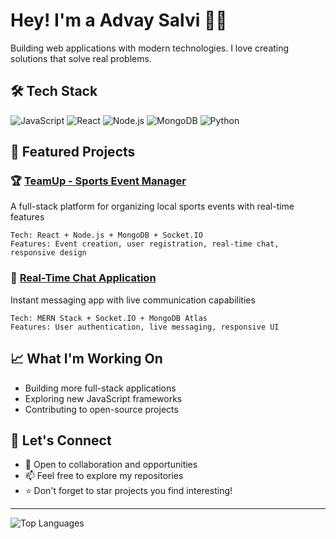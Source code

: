 # Hey! I'm a Advay Salvi 👨‍💻

Building web applications with modern technologies. I love creating solutions that solve real problems.

## 🛠️ Tech Stack
![JavaScript](https://img.shields.io/badge/-JavaScript-F7DF1E?style=flat-square&logo=javascript&logoColor=black)
![React](https://img.shields.io/badge/-React-61DAFB?style=flat-square&logo=react&logoColor=black)
![Node.js](https://img.shields.io/badge/-Node.js-339933?style=flat-square&logo=node.js&logoColor=white)
![MongoDB](https://img.shields.io/badge/-MongoDB-47A248?style=flat-square&logo=mongodb&logoColor=white)
![Python](https://img.shields.io/badge/-Python-3776AB?style=flat-square&logo=python&logoColor=white)

## 🚀 Featured Projects

### 🏆 [TeamUp - Sports Event Manager](https://github.com/yourusername/teamup)
A full-stack platform for organizing local sports events with real-time features
```
Tech: React + Node.js + MongoDB + Socket.IO
Features: Event creation, user registration, real-time chat, responsive design
```

### 💬 [Real-Time Chat Application](https://github.com/yourusername/chat-app)
Instant messaging app with live communication capabilities
```
Tech: MERN Stack + Socket.IO + MongoDB Atlas
Features: User authentication, live messaging, responsive UI
```

## 📈 What I'm Working On
- Building more full-stack applications
- Exploring new JavaScript frameworks
- Contributing to open-source projects

## 🔗 Let's Connect
- 💼 Open to collaboration and opportunities
- 📫 Feel free to explore my repositories
- ⭐ Don't forget to star projects you find interesting!

---
![Top Languages](https://github-readme-stats.vercel.app/api/top-langs/?username=advayS10&layout=compact&theme=dark&hide_border=true)

